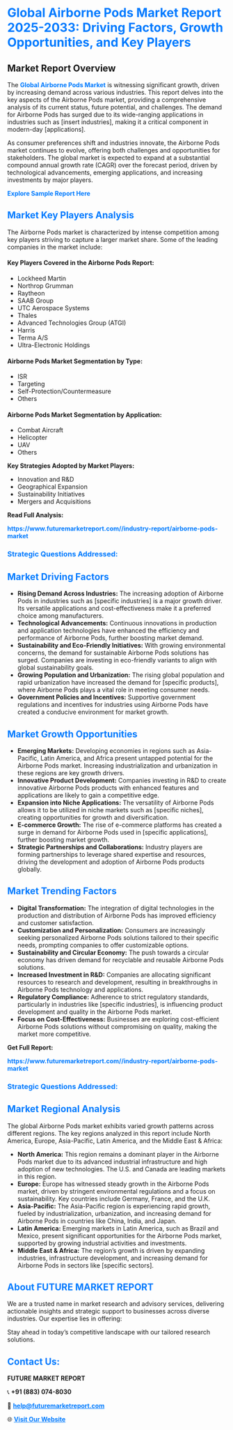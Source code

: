 <h1 style="color: #007BFF;">Global Airborne Pods Market Report 2025-2033: Driving Factors, Growth Opportunities, and Key Players</h1>

<section id="overview">
<h2>Market Report Overview</h2>
<p>The <a href="https://www.futuremarketreport.com//industry-report/airborne-pods-market" style="color: #007BFF; text-decoration: none;"><strong>Global Airborne Pods Market</strong></a> is witnessing significant growth, driven by increasing demand across various industries. This report delves into the key aspects of the Airborne Pods market, providing a comprehensive analysis of its current status, future potential, and challenges. The demand for Airborne Pods has surged due to its wide-ranging applications in industries such as [insert industries], making it a critical component in modern-day [applications].</p>
<p>As consumer preferences shift and industries innovate, the Airborne Pods market continues to evolve, offering both challenges and opportunities for stakeholders. The global market is expected to expand at a substantial compound annual growth rate (CAGR) over the forecast period, driven by technological advancements, emerging applications, and increasing investments by major players.</p>
</section>

<section id="overview">
<p><a href="https://www.futuremarketreport.com//request-sample/reportId=49535" style="color: #007BFF; text-decoration: none;"><strong>Explore Sample Report Here</strong></a></p>
</section>

<section id="key-players">
<h2 style="color: #007BFF;">Market Key Players Analysis</h2>
<p>The Airborne Pods market is characterized by intense competition among key players striving to capture a larger market share. Some of the leading companies in the market include:</p>
<h4>Key Players Covered in the Airborne Pods Report:</h4>
<ul><li>Lockheed Martin</li><li>Northrop Grumman</li><li>Raytheon</li><li>SAAB Group</li><li>UTC Aerospace Systems</li><li>Thales</li><li>Advanced Technologies Group (ATGI)</li><li>Harris</li><li>Terma A/S</li><li>Ultra-Electronic Holdings</li></ul>
<h4>Airborne Pods Market Segmentation by Type:</h4>
<ul><li>ISR</li><li>Targeting</li><li>Self-Protection/Countermeasure</li><li>Others</li></ul>

<h4>Airborne Pods Market Segmentation by Application:</h4>
<ul><li>Combat Aircraft</li><li>Helicopter</li><li>UAV</li><li>Others</li></ul>
<p><strong>Key Strategies Adopted by Market Players:</strong></p>
<ul>
<li>Innovation and R&D</li>
<li>Geographical Expansion</li>
<li>Sustainability Initiatives</li>
<li>Mergers and Acquisitions</li>
</ul>
</section>

<section>
<p><strong>Read Full Analysis: </strong></p><a href="https://www.futuremarketreport.com//industry-report/airborne-pods-market" style="color: #007BFF; text-decoration: none;"><strong>https://www.futuremarketreport.com//industry-report/airborne-pods-market</strong></a>
<h3 style="color: #007BFF;">Strategic Questions Addressed:</h3>
</section>

<section id="driving-factors">
<h2 style="color: #007BFF;">Market Driving Factors</h2>
<ul>
<li><strong>Rising Demand Across Industries:</strong> The increasing adoption of Airborne Pods in industries such as [specific industries] is a major growth driver. Its versatile applications and cost-effectiveness make it a preferred choice among manufacturers.</li>
<li><strong>Technological Advancements:</strong> Continuous innovations in production and application technologies have enhanced the efficiency and performance of Airborne Pods, further boosting market demand.</li>
<li><strong>Sustainability and Eco-Friendly Initiatives:</strong> With growing environmental concerns, the demand for sustainable Airborne Pods solutions has surged. Companies are investing in eco-friendly variants to align with global sustainability goals.</li>
<li><strong>Growing Population and Urbanization:</strong> The rising global population and rapid urbanization have increased the demand for [specific products], where Airborne Pods plays a vital role in meeting consumer needs.</li>
<li><strong>Government Policies and Incentives:</strong> Supportive government regulations and incentives for industries using Airborne Pods have created a conducive environment for market growth.</li>
</ul>
</section>

<section id="growth-opportunities">
<h2 style="color: #007BFF;">Market Growth Opportunities</h2>
<ul>
<li><strong>Emerging Markets:</strong> Developing economies in regions such as Asia-Pacific, Latin America, and Africa present untapped potential for the Airborne Pods market. Increasing industrialization and urbanization in these regions are key growth drivers.</li>
<li><strong>Innovative Product Development:</strong> Companies investing in R&D to create innovative Airborne Pods products with enhanced features and applications are likely to gain a competitive edge.</li>
<li><strong>Expansion into Niche Applications:</strong> The versatility of Airborne Pods allows it to be utilized in niche markets such as [specific niches], creating opportunities for growth and diversification.</li>
<li><strong>E-commerce Growth:</strong> The rise of e-commerce platforms has created a surge in demand for Airborne Pods used in [specific applications], further boosting market growth.</li>
<li><strong>Strategic Partnerships and Collaborations:</strong> Industry players are forming partnerships to leverage shared expertise and resources, driving the development and adoption of Airborne Pods products globally.</li>
</ul>
</section>

<section id="trending-factors">
<h2 style="color: #007BFF;">Market Trending Factors</h2>
<ul>
<li><strong>Digital Transformation:</strong> The integration of digital technologies in the production and distribution of Airborne Pods has improved efficiency and customer satisfaction.</li>
<li><strong>Customization and Personalization:</strong> Consumers are increasingly seeking personalized Airborne Pods solutions tailored to their specific needs, prompting companies to offer customizable options.</li>
<li><strong>Sustainability and Circular Economy:</strong> The push towards a circular economy has driven demand for recyclable and reusable Airborne Pods solutions.</li>
<li><strong>Increased Investment in R&D:</strong> Companies are allocating significant resources to research and development, resulting in breakthroughs in Airborne Pods technology and applications.</li>
<li><strong>Regulatory Compliance:</strong> Adherence to strict regulatory standards, particularly in industries like [specific industries], is influencing product development and quality in the Airborne Pods market.</li>
<li><strong>Focus on Cost-Effectiveness:</strong> Businesses are exploring cost-efficient Airborne Pods solutions without compromising on quality, making the market more competitive.</li>
</ul>
</section>

<section>
<p><strong>Get Full Report: </strong></p><a href="https://www.futuremarketreport.com//industry-report/airborne-pods-market" style="color: #007BFF; text-decoration: none;"><strong>https://www.futuremarketreport.com//industry-report/airborne-pods-market</strong></a>
<h3 style="color: #007BFF;">Strategic Questions Addressed:</h3>
</section>


<section id="regional-analysis">
<h2 style="color: #007BFF;">Market Regional Analysis</h2>
<p>The global Airborne Pods market exhibits varied growth patterns across different regions. The key regions analyzed in this report include North America, Europe, Asia-Pacific, Latin America, and the Middle East & Africa:</p>
<ul>
<li><strong>North America:</strong> This region remains a dominant player in the Airborne Pods market due to its advanced industrial infrastructure and high adoption of new technologies. The U.S. and Canada are leading markets in this region.</li>
<li><strong>Europe:</strong> Europe has witnessed steady growth in the Airborne Pods market, driven by stringent environmental regulations and a focus on sustainability. Key countries include Germany, France, and the U.K.</li>
<li><strong>Asia-Pacific:</strong> The Asia-Pacific region is experiencing rapid growth, fueled by industrialization, urbanization, and increasing demand for Airborne Pods in countries like China, India, and Japan.</li>
<li><strong>Latin America:</strong> Emerging markets in Latin America, such as Brazil and Mexico, present significant opportunities for the Airborne Pods market, supported by growing industrial activities and investments.</li>
<li><strong>Middle East & Africa:</strong> The region’s growth is driven by expanding industries, infrastructure development, and increasing demand for Airborne Pods in sectors like [specific sectors].</li>
</ul>
</section>

<footer>
<h2 style="color: #007BFF;">About FUTURE MARKET REPORT</h2>
<p>We are a trusted name in market research and advisory services, delivering actionable insights and strategic support to businesses across diverse industries. Our expertise lies in offering:</p>

<p>Stay ahead in today’s competitive landscape with our tailored research solutions.</p>

<h2 style="color: #007BFF;">Contact Us:</h2>
<p><strong>FUTURE MARKET REPORT</strong></p>
<p>📞 <strong>+91 (883) 074-8030</strong></p>
<p>📧 <strong><a href="mailto:help@futuremarketreport.com" style="color: #007BFF;">help@futuremarketreport.com</a></strong></p>
<p>🌐 <strong><a href="https://www.futuremarketreport.com/" style="color: #007BFF;">Visit Our Website</a></strong></p>
</footer>